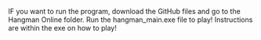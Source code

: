IF you want to run the program, download the GitHub files and go to the Hangman Online folder. 
Run the hangman_main.exe file to play! Instructions are within the exe on how to play!
